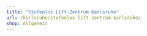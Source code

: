 ```yaml
---
title: "Stufenlos Lift-Zentrum Karlsruhe"
url: /karlsruhe/stufenlos-lift-zentrum-karlsruhe/
shop: Allgemein
---
```

